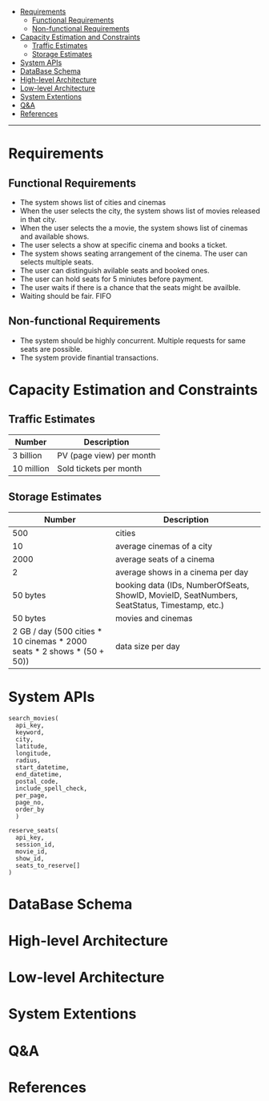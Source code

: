- [Requirements](#requirements)
  - [Functional Requirements](#functional-requirements)
  - [Non-functional Requirements](#non-functional-requirements)
- [Capacity Estimation and Constraints](#capacity-estimation-and-constraints)
  - [Traffic Estimates](#traffic-estimates)
  - [Storage Estimates](#storage-estimates)
- [System APIs](#system-apis)
- [DataBase Schema](#database-schema)
- [High-level Architecture](#high-level-architecture)
- [Low-level Architecture](#low-level-architecture)
- [System Extentions](#system-extentions)
- [Q&A](#qa)
- [References](#references)

-----

# Requirements

## Functional Requirements

* The system shows list of cities and cinemas
* When the user selects the city, the system shows list of movies released in that city.
* When the user selects the a movie, the system shows list of cinemas and available shows.
* The user selects a show at specific cinema and books a ticket.
* The system shows seating arrangement of the cinema. The user can selects multiple seats.
* The user can distinguish avilable seats and booked ones.
* The user can hold seats for 5 miniutes before payment.
* The user waits if there is a chance that the seats might be availble.
* Waiting should be fair. FIFO

## Non-functional Requirements

* The system should be highly concurrent. Multiple requests for same seats are possible.
* The system provide finantial transactions.

# Capacity Estimation and Constraints

## Traffic Estimates

| Number | Description |
| -------------------------------------------- | ---------------- |
| 3 billion   | PV (page view) per month |
| 10 million | Sold tickets per month |

## Storage Estimates

| Number | Description |
| -------------------------------------------- | ---------------- |
| 500   | cities |
| 10 | average cinemas of a city |
| 2000 | average seats of a cinema |
| 2 | average shows in a cinema per day |
| 50 bytes | booking data (IDs, NumberOfSeats, ShowID, MovieID, SeatNumbers, SeatStatus, Timestamp, etc.) | 
| 50 bytes | movies and cinemas | 
| 2 GB / day (500 cities * 10 cinemas * 2000 seats * 2 shows * (50 + 50)) | data size per day |

# System APIs

```
search_movies(
  api_key,
  keyword,
  city,
  latitude,
  longitude,
  radius,
  start_datetime,
  end_datetime,
  postal_code,
  include_spell_check,
  per_page,
  page_no,
  order_by
  )
```

```
reserve_seats(
  api_key,
  session_id,
  movie_id,
  show_id, 
  seats_to_reserve[]
)
```

# DataBase Schema

# High-level Architecture

# Low-level Architecture

# System Extentions

# Q&A

# References
